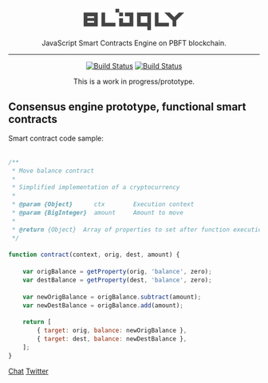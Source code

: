 
<p align="center">
<img src="resources/logo.svg" width="40%"/>
</p>    
<p align="center">JavaScript Smart Contracts Engine on PBFT blockchain.</p>


---  
<p align="center">
<a href="https://travis-ci.org/slavasn/bloqly"><img src="https://travis-ci.org/slavasn/bloqly.svg?branch=master" alt="Build Status"></a>
<a href="https://ktlint.github.io/"><img src="https://img.shields.io/badge/code%20style-%E2%9D%A4-FF4081.svg" alt="Build Status"></a>
</p>    

<p align="center">
This is a work in progress/prototype.
</p>     

## Consensus engine prototype, functional smart contracts

Smart contract code sample:

```JavaScript

/**
 * Move balance contract
 *
 * Simplified implementation of a cryptocurrency
 *
 * @param {Object}      ctx        Execution context
 * @param {BigInteger}  amount     Amount to move
 *
 * @return {Object}  Array of properties to set after function execution
 */

function contract(context, orig, dest, amount) {

    var origBalance = getProperty(orig, 'balance', zero);
    var destBalance = getProperty(dest, 'balance', zero);

    var newOrigBalance = origBalance.subtract(amount);
    var newDestBalance = origBalance.add(amount);

    return [
        { target: orig, balance: newOrigBalance },
        { target: dest, balance: newDestBalance },
    ];
}

```

[Chat](https://riot.im/app/#/room/#bloqly:matrix.org)
[Twitter](https://twitter.com/slava_snezhkov)
